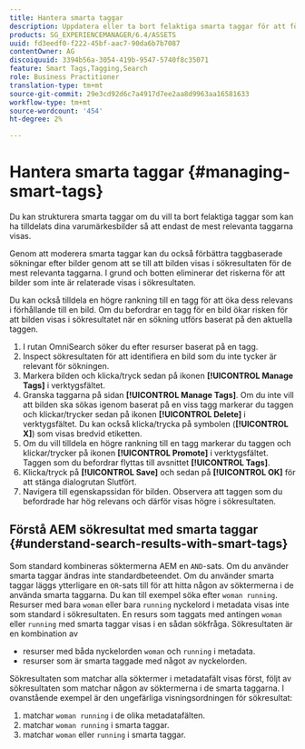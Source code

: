```yaml
---
title: Hantera smarta taggar
description: Uppdatera eller ta bort felaktiga smarta taggar för att förbättra taggarnas relevans
products: SG_EXPERIENCEMANAGER/6.4/ASSETS
uuid: fd3eedf0-f222-45bf-aac7-90da6b7b7087
contentOwner: AG
discoiquuid: 3394b56a-3054-419b-9547-5740f8c35071
feature: Smart Tags,Tagging,Search
role: Business Practitioner
translation-type: tm+mt
source-git-commit: 29e3cd92d6c7a4917d7ee2aa8d9963aa16581633
workflow-type: tm+mt
source-wordcount: '454'
ht-degree: 2%

---
```



# Hantera smarta taggar {#managing-smart-tags}

Du kan strukturera smarta taggar om du vill ta bort felaktiga taggar som kan ha tilldelats dina varumärkesbilder så att endast de mest relevanta taggarna visas.

Genom att moderera smarta taggar kan du också förbättra taggbaserade sökningar efter bilder genom att se till att bilden visas i sökresultaten för de mest relevanta taggarna. I grund och botten eliminerar det riskerna för att bilder som inte är relaterade visas i sökresultaten.

Du kan också tilldela en högre rankning till en tagg för att öka dess relevans i förhållande till en bild. Om du befordrar en tagg för en bild ökar risken för att bilden visas i sökresultatet när en sökning utförs baserat på den aktuella taggen.

1. I rutan OmniSearch söker du efter resurser baserat på en tagg.
1. Inspect sökresultaten för att identifiera en bild som du inte tycker är relevant för sökningen.
1. Markera bilden och klicka/tryck sedan på ikonen **[!UICONTROL Manage Tags]** i verktygsfältet.
1. Granska taggarna på sidan **[!UICONTROL Manage Tags]**. Om du inte vill att bilden ska sökas igenom baserat på en viss tagg markerar du taggen och klickar/trycker sedan på ikonen **[!UICONTROL Delete]** i verktygsfältet. Du kan också klicka/trycka på symbolen (**[!UICONTROL X]**) som visas bredvid etiketten.
1. Om du vill tilldela en högre rankning till en tagg markerar du taggen och klickar/trycker på ikonen **[!UICONTROL Promote]** i verktygsfältet. Taggen som du befordrar flyttas till avsnittet **[!UICONTROL Tags]**.
1. Klicka/tryck på **[!UICONTROL Save]** och sedan på **[!UICONTROL OK]** för att stänga dialogrutan Slutfört.
1. Navigera till egenskapssidan för bilden. Observera att taggen som du befordrade har hög relevans och därför visas högre i sökresultaten.

## Förstå AEM sökresultat med smarta taggar {#understand-search-results-with-smart-tags}

Som standard kombineras söktermerna AEM en `AND`-sats. Om du använder smarta taggar ändras inte standardbeteendet. Om du använder smarta taggar läggs ytterligare en `OR`-sats till för att hitta någon av söktermerna i de använda smarta taggarna. Du kan till exempel söka efter `woman running`. Resurser med bara `woman` eller bara `running` nyckelord i metadata visas inte som standard i sökresultaten. En resurs som taggats med antingen `woman` eller `running` med smarta taggar visas i en sådan sökfråga. Sökresultaten är en kombination av

* resurser med båda nyckelorden `woman` och `running` i metadata.
* resurser som är smarta taggade med något av nyckelorden.

Sökresultaten som matchar alla söktermer i metadatafält visas först, följt av sökresultaten som matchar någon av söktermerna i de smarta taggarna. I ovanstående exempel är den ungefärliga visningsordningen för sökresultat:

1. matchar `woman running` i de olika metadatafälten.
1. matchar `woman running` i smarta taggar.
1. matchar `woman` eller `running` i smarta taggar.
